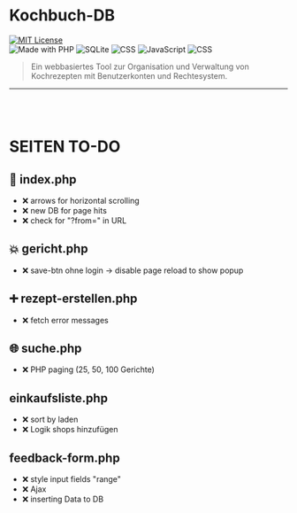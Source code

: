 # Kochbuch-DB

[![MIT License](https://img.shields.io/badge/license-MIT-green.svg)](LICENSE)<br>
![Made with PHP](https://img.shields.io/badge/PHP-8.x-blue)
![SQLite](https://img.shields.io/badge/Database-SQLite-lightgrey)
![CSS](https://img.shields.io/badge/Style-CSS-blueviolet)
![JavaScript](https://img.shields.io/badge/Frontend-JavaScript-yellow)
![CSS](https://img.shields.io/badge/Frontend-HTML-orange)

> Ein webbasiertes Tool zur Organisation und Verwaltung von Kochrezepten mit Benutzerkonten und Rechtesystem.

---
<br><br>

# SEITEN TO-DO
## 🎯 index.php
 - ❌ arrows for horizontal scrolling
 - ❌ new DB for page hits
 - ❌ check for "?from=" in URL

## 💥 gericht.php
 - ❌ save-btn ohne login -> disable page reload to show popup

## ➕ rezept-erstellen.php
 - ❌ fetch error messages

## 🌐 suche.php
 - ❌ PHP paging (25, 50, 100 Gerichte)

## einkaufsliste.php
 - ❌ sort by laden
 - ❌ Logik shops hinzufügen

## feedback-form.php
 - ❌ style input fields "range"
 - ❌ Ajax
 - ❌ inserting Data to DB
